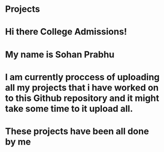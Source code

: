 # Projects

# Hi there College Admissions!
# My name is Sohan Prabhu
# I am currently proccess of uploading all my projects that i have worked on to this Github repository and it might take some time to it upload all.
# These projects have been all done by me 

